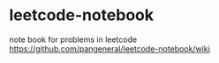 # leetcode-notebook

note book for problems in leetcode https://github.com/pangeneral/leetcode-notebook/wiki
